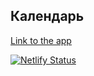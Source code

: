## Календарь

[Link to the app](https://react-ra-calendar.netlify.app/)

[![Netlify Status](https://api.netlify.com/api/v1/badges/487c6945-bb3f-4501-8516-3202c56531c3/deploy-status)](https://app.netlify.com/sites/react-ra-calendar/deploys)

